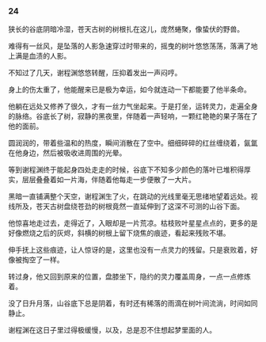 ### 24

狭长的谷底阴暗冷湿，苍天古树的树根扎在这儿，庞然蜷聚，像蛰伏的野兽。

难得有一丝风，是坠落的人影急速穿过时带来的，摇曳的树叶悠悠荡荡，落满了地上满是血渍的人影。

不知过了几天，谢程渊悠悠转醒，压抑着发出一声闷哼。

身上的伤太重了，他能醒来已是极为幸运，如今就连动一下都能要了他半条命。

他躺在远处又修养了很久，才有一丝力气坐起来。于是打坐，运转灵力，走遍全身的脉络。谷底长了树，寂静的黑夜里，伴随着一声轻响，一颗红艳艳的果子落在了他的面前。

圆润润的，带着些温和的热度，瞬间消散在了空中。细细碎碎的红丝缠绕着，氤氲在他身边，然后被吸收进周围的光晕。

等到谢程渊终于能起身四处走走的时候，谷底下不知多少颜色的落叶已堆积得厚实，层层叠叠着如一片海，伴随着他每走一步便散了一大片。

黑暗一直铺满整个天空，谢程渊生了火，在跳动的光线里毫无思绪地望着远处。视线所及，苍天古树盘绕苍劲的树根竟然一直延伸到了这深不可测的山谷下面。

他惊喜地走过去，走得近了，入眼却是一片荒凉。枯枝败叶星星点点的，更多的是好像燃烧之后的灰烬，斜横的树根上留下烧焦的痕迹，看起来残败不堪。

伸手抚上这些痕迹，让人惊讶的是，这里也没有一点灵力的残留。只是衰败着，好像被掏空了一样。

转过身，他又回到原来的位置，盘膝坐下，隐约的灵力覆盖周身，一点一点修炼着。

没了日升月落，山谷底下总是阴着，有时还有稀落的雨滴在树叶间流淌，时间如同静止。

谢程渊在这日子里过得极缓慢，以及，总是忍不住想起梦里面的人。